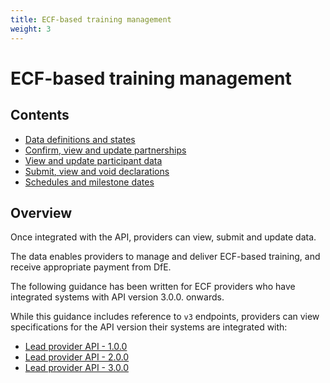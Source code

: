 ```yaml
---
title: ECF-based training management
weight: 3
---
```


# ECF-based training management

## Contents

* [Data definitions and states](/api-reference/ecf/definitions-and-states)
* [Confirm, view and update partnerships](/api-reference/ecf/guidance/#view-submit-and-update-partnerships)
* [View and update participant data](/api-reference/ecf/guidance/#view-and-update-participant-data)
* [Submit, view and void declarations](/api-reference/ecf/guidance/#submit-view-and-void-declarations)
* [Schedules and milestone dates ](/api-reference/ecf/schedules-and-milestone-dates)

## Overview 

Once integrated with the API, providers can view, submit and update data. 

The data enables providers to manage and deliver ECF-based training, and receive appropriate payment from DfE.

<div class="govuk-inset-text">The following guidance has been written for ECF providers who have integrated systems with API version 3.0.0. onwards. </div>

While this guidance includes reference to `v3` endpoints, providers can view specifications for the API version their systems are integrated with:

* [Lead provider API - 1.0.0](api-reference/reference-v1)
* [Lead provider API - 2.0.0](api-reference/reference-v2)
* [Lead provider API - 3.0.0](api-reference/reference-v3)
